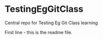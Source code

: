 # TestingEgGitClass
Central repo for Testing Eg Git Class learning

First line - this is the readme file.
